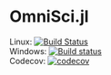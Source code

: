 # OmniSci.jl

Linux: [![Build Status](https://travis-ci.org/omnisci/OmniSci.jl.svg?branch=master)](https://travis-ci.org/omnisci/OmniSci.jl) <br>
Windows: [![Build status](https://ci.appveyor.com/api/projects/status/l8kswaivyhefhg3h?svg=true)](https://ci.appveyor.com/project/randyzwitch/omnisci-jl) <br>
Codecov: [![codecov](https://codecov.io/gh/omnisci/OmniSci.jl/branch/master/graph/badge.svg)](https://codecov.io/gh/omnisci/OmniSci.jl)
